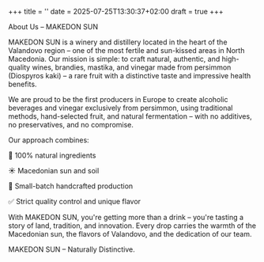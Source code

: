 +++
title = ''
date = 2025-07-25T13:30:37+02:00
draft = true
+++

About Us – MAKEDON SUN

MAKEDON SUN is a winery and distillery located in the heart of the Valandovo region – one of the most fertile and sun-kissed areas in North Macedonia. Our mission is simple: to craft natural, authentic, and high-quality wines, brandies, mastika, and vinegar made from persimmon (Diospyros kaki) – a rare fruit with a distinctive taste and impressive health benefits.

We are proud to be the first producers in Europe to create alcoholic beverages and vinegar exclusively from persimmon, using traditional methods, hand-selected fruit, and natural fermentation – with no additives, no preservatives, and no compromise.

Our approach combines:

🌿 100% natural ingredients

☀️ Macedonian sun and soil

🍷 Small-batch handcrafted production

✅ Strict quality control and unique flavor

With MAKEDON SUN, you're getting more than a drink – you're tasting a story of land, tradition, and innovation. Every drop carries the warmth of the Macedonian sun, the flavors of Valandovo, and the dedication of our team.

MAKEDON SUN – Naturally Distinctive.